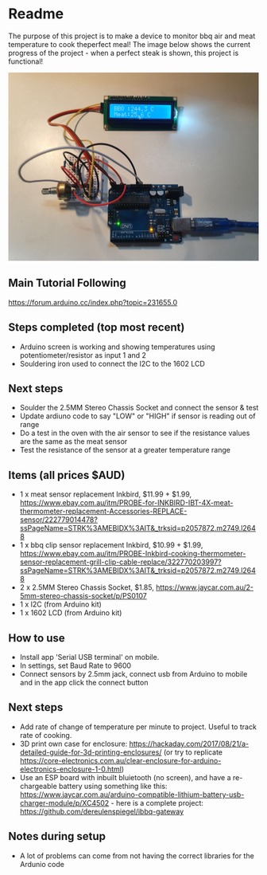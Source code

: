 # Readme

The purpose of this project is to make a device to monitor bbq air and meat temperature to cook theperfect meal! The image below shows the current progress of the project - when a perfect steak is shown, this project is functional!

<img src="progress_pic.jpg" width="600">

## Main Tutorial Following
https://forum.arduino.cc/index.php?topic=231655.0

## Steps completed (top most recent)
* Arduino screen is working and showing temperatures using potentiometer/resistor as input 1 and 2
* Souldering iron used to connect the I2C to the 1602 LCD

## Next steps
* Soulder the 2.5MM Stereo Chassis Socket and connect the sensor & test
* Update ardiuno code to say "LOW" or "HIGH" if sensor is reading out of range
* Do a test in the oven with the air sensor to see if the resistance values are the same as the meat sensor
* Test the resistance of the sensor at a greater temperature range

## Items (all prices $AUD)
* 1 x meat sensor replacement Inkbird, $11.99 + $1.99, https://www.ebay.com.au/itm/PROBE-for-INKBIRD-IBT-4X-meat-thermometer-replacement-Accessories-REPLACE-sensor/222779014478?ssPageName=STRK%3AMEBIDX%3AIT&_trksid=p2057872.m2749.l2648
* 1 x bbq clip sensor replacement Inkbird, $10.99 + $1.99, https://www.ebay.com.au/itm/PROBE-Inkbird-cooking-thermometer-sensor-replacement-grill-clip-cable-replace/322770203997?ssPageName=STRK%3AMEBIDX%3AIT&_trksid=p2057872.m2749.l2648
* 2 x 2.5MM Stereo Chassis Socket, $1.85, https://www.jaycar.com.au/2-5mm-stereo-chassis-socket/p/PS0107
* 1 x I2C   (from Arduino kit)
* 1 x 1602 LCD  (from Arduino kit)

## How to use
* Install app 'Serial USB terminal' on mobile.
* In settings, set Baud Rate to 9600
* Connect sensors by 2.5mm jack, connect usb from Arduino to mobile and in the app click the connect button

## Next steps
* Add rate of change of temperature per minute to project. Useful to track rate of cooking.
* 3D print own case for enclosure: https://hackaday.com/2017/08/21/a-detailed-guide-for-3d-printing-enclosures/ (or try to replicate https://core-electronics.com.au/clear-enclosure-for-arduino-electronics-enclosure-1-0.html)
* Use an ESP board with inbuilt bluietooth (no screen), and have a re-chargeable battery using something like this: https://www.jaycar.com.au/arduino-compatible-lithium-battery-usb-charger-module/p/XC4502 - here is a complete project: https://github.com/dereulenspiegel/ibbq-gateway

## Notes during setup
* A lot of problems can come from not having the correct libraries for the Ardunio code